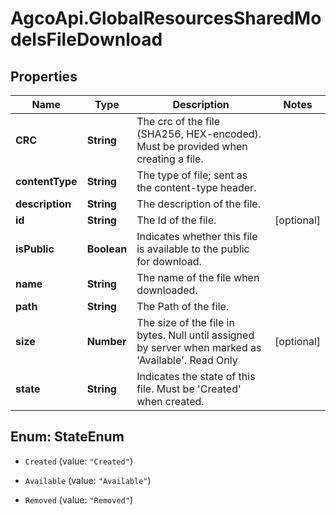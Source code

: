 # AgcoApi.GlobalResourcesSharedModelsFileDownload

## Properties

Name | Type | Description | Notes
------------ | ------------- | ------------- | -------------
**CRC** | **String** | The crc of the file (SHA256, HEX-encoded). Must be provided when creating a file. | 
**contentType** | **String** | The type of file; sent as the content-type header. | 
**description** | **String** | The description of the file. | 
**id** | **String** | The Id of the file. | [optional] 
**isPublic** | **Boolean** | Indicates whether this file is available to the public for download. | 
**name** | **String** | The name of the file when downloaded. | 
**path** | **String** | The Path of the file. | 
**size** | **Number** | The size of the file in bytes. Null until assigned by server when marked as &#39;Available&#39;. Read Only | [optional] 
**state** | **String** | Indicates the state of this file. Must be &#39;Created&#39; when created. | 



## Enum: StateEnum


* `Created` (value: `"Created"`)

* `Available` (value: `"Available"`)

* `Removed` (value: `"Removed"`)




